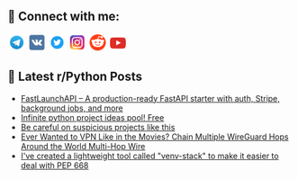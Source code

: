 ## 🔎 Connect with me:
[<img src="https://github.com/bullbesh/bullbesh/blob/main/images/Telegram.png" width="32" height="32" />](https://t.me/bullbesh)
[<img src="https://github.com/bullbesh/bullbesh/blob/main/images/VK.png" width="32" height="32" />](https://vk.com/bullbesh)
[<img src="https://github.com/bullbesh/bullbesh/blob/main/images/Twitter.png" width="32" height="32" />](https://twitter.com/bullbesh1)
[<img src="https://github.com/bullbesh/bullbesh/blob/main/images/Instagram.png" width="32" height="32" />](https://www.instagram.com/bullbesh)
[<img src="https://github.com/bullbesh/bullbesh/blob/main/images/Reddit.png" width="32" height="32" />](https://www.reddit.com/user/bullbesh)
[<img src="https://github.com/bullbesh/bullbesh/blob/main/images/YouTube.png" width="32" height="32" />](https://www.youtube.com/channel/UCtfjRs6uzgq5mfm8S06WTcg)

## 📕 Latest r/Python Posts
<!-- BLOG-POST-LIST:START -->
- [FastLaunchAPI – A production-ready FastAPI starter with auth, Stripe, background jobs, and more](https://www.reddit.com/r/Python/comments/1mbvb6l/fastlaunchapi_a_productionready_fastapi_starter/)
- [Infinite python project ideas pool! Free](https://www.reddit.com/r/Python/comments/1mbqsdb/infinite_python_project_ideas_pool_free/)
- [Be careful on suspicious projects like this](https://www.reddit.com/r/Python/comments/1mbopcc/be_careful_on_suspicious_projects_like_this/)
- [Ever Wanted to VPN Like in the Movies? Chain Multiple WireGuard Hops Around the World Multi-Hop Wire](https://www.reddit.com/r/Python/comments/1mbkwbn/ever_wanted_to_vpn_like_in_the_movies_chain/)
- [I&#39;ve created a lightweight tool called &quot;venv-stack&quot; to make it easier to deal with PEP 668](https://www.reddit.com/r/Python/comments/1mbj5ph/ive_created_a_lightweight_tool_called_venvstack/)
<!-- BLOG-POST-LIST:END -->
